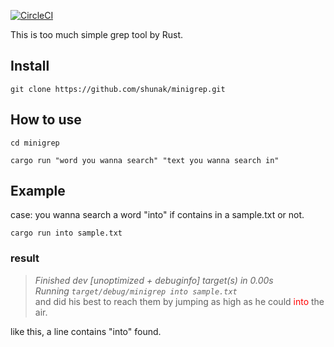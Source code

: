 [![CircleCI](https://circleci.com/gh/shunak/minigrep.svg?style=svg&circle-token=53341d4939909cd2847be25c1332a52794d5ba27)](https://app.circleci.com/pipelines/github/shunak/typescript-sandbox)<br>

This is too much simple grep tool by Rust.
## Install
```
git clone https://github.com/shunak/minigrep.git
```
## How to use
```
cd minigrep
```
```
cargo run "word you wanna search" "text you wanna search in"
```
## Example
case: you wanna search a word "into" if contains in a sample.txt or not.
```
cargo run into sample.txt
```
### result
> _Finished dev [unoptimized + debuginfo] target(s) in 0.00s_<br>
> _Running `target/debug/minigrep into sample.txt`_<br>
> and did his best to reach them by jumping as high as he could <span style="color: red;">into</span> the air.

like this, a line contains "into" found.
